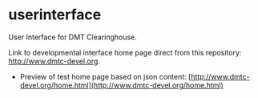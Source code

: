 # userinterface
User Interface for DMT Clearinghouse.

Link to developmental interface home page direct from this repository: http://www.dmtc-devel.org. 

* Preview of test home page based on json content: [http://www.dmtc-devel.org/home.html](http://www.dmtc-devel.org/home.html)

